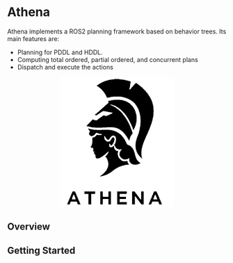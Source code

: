 # Athena

Athena implements a ROS2 planning framework based on behavior trees. Its main features are:

* Planning for PDDL and HDDL.
* Computing total ordered, partial ordered, and concurrent plans
* Dispatch and execute the actions

<p align="center">
  <img height="300" src="doc/logo.png" />
</p>

## Overview


## Getting Started